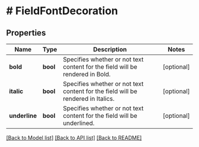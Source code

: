 # # FieldFontDecoration

## Properties

Name | Type | Description | Notes
------------ | ------------- | ------------- | -------------
**bold** | **bool** | Specifies whether or not text content for the field will be rendered in Bold. | [optional] 
**italic** | **bool** | Specifies whether or not text content for the field will be rendered in Italics. | [optional] 
**underline** | **bool** | Specifies whether or not text content for the field will be underlined. | [optional] 

[[Back to Model list]](../../README.md#documentation-for-models) [[Back to API list]](../../README.md#documentation-for-api-endpoints) [[Back to README]](../../README.md)


